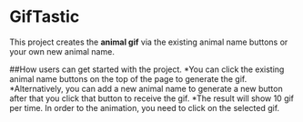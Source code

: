 # GifTastic
This project creates the **animal gif** via the existing animal name buttons or your own new animal name.

##How users can get started with the project.
*You can click the existing animal name buttons on the top of the page to generate the gif.
*Alternatively, you can add a new animal name to generate a new button after that you click that button to receive the gif.
*The result will show 10 gif per time. In order to the animation, you need to click on the selected gif.

